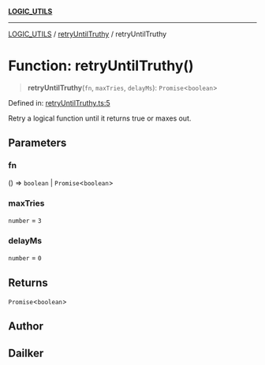 [**LOGIC_UTILS**](../../README.md)

***

[LOGIC_UTILS](../../README.md) / [retryUntilTruthy](../README.md) / retryUntilTruthy

# Function: retryUntilTruthy()

> **retryUntilTruthy**(`fn`, `maxTries`, `delayMs`): `Promise`\<`boolean`\>

Defined in: [retryUntilTruthy.ts:5](https://github.com/dailker/everyutil/blob/b3489bb6f319079994023a8bfde262e0cfc42fe7/src/logic/retryUntilTruthy.ts#L5)

Retry a logical function until it returns true or maxes out.

## Parameters

### fn

() => `boolean` \| `Promise`\<`boolean`\>

### maxTries

`number` = `3`

### delayMs

`number` = `0`

## Returns

`Promise`\<`boolean`\>

## Author

## Dailker
